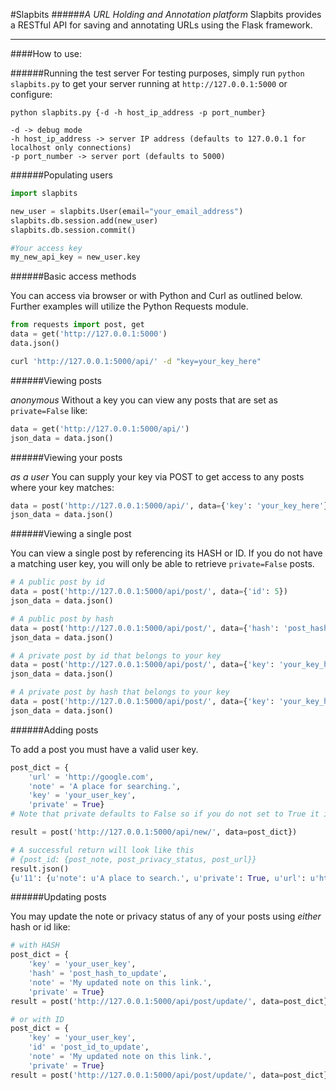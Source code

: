 #Slapbits 
######_A URL Holding and Annotation platform_
Slapbits provides a RESTful API for saving and annotating URLs using the Flask framework.

***
####How to use:


######Running the test server
For testing purposes, simply run `python slapbits.py` to get your server running at `http://127.0.0.1:5000` or configure:
```Shell
python slapbits.py {-d -h host_ip_address -p port_number}

-d -> debug mode
-h host_ip_address -> server IP address (defaults to 127.0.0.1 for localhost only connections)
-p port_number -> server port (defaults to 5000)
```

######Populating users
```Python
import slapbits

new_user = slapbits.User(email="your_email_address")
slapbits.db.session.add(new_user)
slapbits.db.session.commit()

#Your access key
my_new_api_key = new_user.key
```

######Basic access methods

You can access via browser or with Python and Curl as outlined below. Further examples will utilize the Python Requests module.
```Python
from requests import post, get
data = get('http://127.0.0.1:5000')
data.json()
```
```Bash
curl 'http://127.0.0.1:5000/api/' -d "key=your_key_here"
```

######Viewing posts 

_anonymous_ Without a key you can view any posts that are set as `private=False` like:
```Python
data = get('http://127.0.0.1:5000/api/')
json_data = data.json()
```

######Viewing your posts 

_as a user_ You can supply your key via POST to get access to any posts where your key matches:
```Python
data = post('http://127.0.0.1:5000/api/', data={'key': 'your_key_here'})
json_data = data.json()
```

######Viewing a single post

You can view a single post by referencing its HASH or ID. If you do not have a matching user key, you will only be able to retrieve `private=False` posts.
```Python
# A public post by id
data = post('http://127.0.0.1:5000/api/post/', data={'id': 5})
json_data = data.json()

# A public post by hash
data = post('http://127.0.0.1:5000/api/post/', data={'hash': 'post_hash_here'})
json_data = data.json()

# A private post by id that belongs to your key
data = post('http://127.0.0.1:5000/api/post/', data={'key': 'your_key_here', 'id': 'post_hash_here'})
json_data = data.json()

# A private post by hash that belongs to your key
data = post('http://127.0.0.1:5000/api/post/', data={'key': 'your_key_here', 'hash': 'post_hash_here'})
json_data = data.json()
```

######Adding posts

To add a post you must have a valid user key.
```Python
post_dict = {
    'url' = 'http://google.com',
    'note' = 'A place for searching.',
    'key' = 'your_user_key',
    'private' = True}
# Note that private defaults to False so if you do not set to True it is visible to all

result = post('http://127.0.0.1:5000/api/new/', data=post_dict})

# A successful return will look like this
# {post_id: {post_note, post_privacy_status, post_url}}
result.json()
{u'11': {u'note': u'A place to search.', u'private': True, u'url': u'http://google.com/'}} 
```

######Updating posts

You may update the note or privacy status of any of your posts using _either_ hash or id like:
```Python
# with HASH
post_dict = {
    'key' = 'your_user_key',
    'hash' = 'post_hash_to_update',
    'note' = 'My updated note on this link.',
    'private' = True}
result = post('http://127.0.0.1:5000/api/post/update/', data=post_dict})

# or with ID
post_dict = {
    'key' = 'your_user_key',
    'id' = 'post_id_to_update',
    'note' = 'My updated note on this link.',
    'private' = True}
result = post('http://127.0.0.1:5000/api/post/update/', data=post_dict})
```

